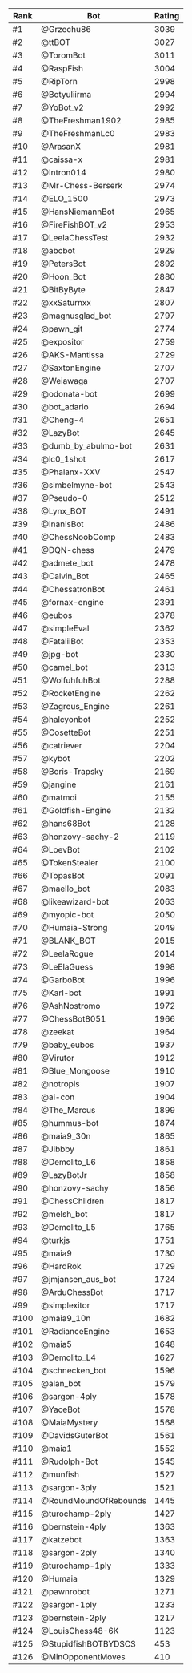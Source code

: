 Rank|Bot|Rating
---|---|---
#1|@Grzechu86|3039
#2|@ttBOT|3027
#3|@ToromBot|3011
#4|@RaspFish|3004
#5|@RipTorn|2998
#6|@Botyuliirma|2994
#7|@YoBot_v2|2992
#8|@TheFreshman1902|2985
#9|@TheFreshmanLc0|2983
#10|@ArasanX|2981
#11|@caissa-x|2981
#12|@Intron014|2980
#13|@Mr-Chess-Berserk|2974
#14|@ELO_1500|2973
#15|@HansNiemannBot|2965
#16|@FireFishBOT_v2|2953
#17|@LeelaChessTest|2932
#18|@abcbot|2929
#19|@PetersBot|2892
#20|@Hoon_Bot|2880
#21|@BitByByte|2847
#22|@xxSaturnxx|2807
#23|@magnusglad_bot|2797
#24|@pawn_git|2774
#25|@expositor|2759
#26|@AKS-Mantissa|2729
#27|@SaxtonEngine|2707
#28|@Weiawaga|2707
#29|@odonata-bot|2699
#30|@bot_adario|2694
#31|@Cheng-4|2651
#32|@LazyBot|2645
#33|@dumb_by_abulmo-bot|2631
#34|@lc0_1shot|2617
#35|@Phalanx-XXV|2547
#36|@simbelmyne-bot|2543
#37|@Pseudo-0|2512
#38|@Lynx_BOT|2491
#39|@InanisBot|2486
#40|@ChessNoobComp|2483
#41|@DQN-chess|2479
#42|@admete_bot|2478
#43|@Calvin_Bot|2465
#44|@ChessatronBot|2461
#45|@fornax-engine|2391
#46|@eubos|2378
#47|@simpleEval|2362
#48|@FataliiBot|2353
#49|@jpg-bot|2330
#50|@camel_bot|2313
#51|@WolfuhfuhBot|2288
#52|@RocketEngine|2262
#53|@Zagreus_Engine|2261
#54|@halcyonbot|2252
#55|@CosetteBot|2251
#56|@catriever|2204
#57|@kybot|2202
#58|@Boris-Trapsky|2169
#59|@jangine|2161
#60|@matmoi|2155
#61|@Goldfish-Engine|2132
#62|@hans68Bot|2128
#63|@honzovy-sachy-2|2119
#64|@LoevBot|2102
#65|@TokenStealer|2100
#66|@TopasBot|2091
#67|@maello_bot|2083
#68|@likeawizard-bot|2063
#69|@myopic-bot|2050
#70|@Humaia-Strong|2049
#71|@BLANK_BOT|2015
#72|@LeelaRogue|2014
#73|@LeElaGuess|1998
#74|@GarboBot|1996
#75|@Karl-bot|1991
#76|@AshNostromo|1972
#77|@ChessBot8051|1966
#78|@zeekat|1964
#79|@baby_eubos|1937
#80|@Virutor|1912
#81|@Blue_Mongoose|1910
#82|@notropis|1907
#83|@ai-con|1904
#84|@The_Marcus|1899
#85|@hummus-bot|1874
#86|@maia9_30n|1865
#87|@Jibbby|1861
#88|@Demolito_L6|1858
#89|@LazyBotJr|1858
#90|@honzovy-sachy|1856
#91|@ChessChildren|1817
#92|@melsh_bot|1817
#93|@Demolito_L5|1765
#94|@turkjs|1751
#95|@maia9|1730
#96|@HardRok|1729
#97|@jmjansen_aus_bot|1724
#98|@ArduChessBot|1717
#99|@simplexitor|1717
#100|@maia9_10n|1682
#101|@RadianceEngine|1653
#102|@maia5|1648
#103|@Demolito_L4|1627
#104|@schnecken_bot|1596
#105|@alan_bot|1579
#106|@sargon-4ply|1578
#107|@YaceBot|1578
#108|@MaiaMystery|1568
#109|@DavidsGuterBot|1561
#110|@maia1|1552
#111|@Rudolph-Bot|1545
#112|@munfish|1527
#113|@sargon-3ply|1521
#114|@RoundMoundOfRebounds|1445
#115|@turochamp-2ply|1427
#116|@bernstein-4ply|1363
#117|@katzebot|1363
#118|@sargon-2ply|1340
#119|@turochamp-1ply|1333
#120|@Humaia|1329
#121|@pawnrobot|1271
#122|@sargon-1ply|1233
#123|@bernstein-2ply|1217
#124|@LouisChess48-6K|1123
#125|@StupidfishBOTBYDSCS|453
#126|@MinOpponentMoves|410
